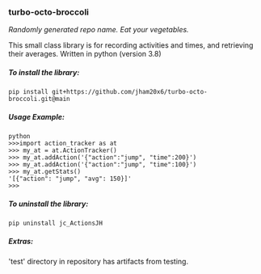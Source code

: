 ### turbo-octo-broccoli 
*Randomly generated repo name.  Eat your vegetables.*

This small class library is for recording activities and times, and retrieving their averages.
Written in python (version 3.8)
##### To install the library:
`pip install git+https://github.com/jham20x6/turbo-octo-broccoli.git@main`

##### Usage Example:

```
python
>>>import action_tracker as at
>>> my_at = at.ActionTracker()
>>> my_at.addAction('{"action":"jump", "time":200}')
>>> my_at.addAction('{"action":"jump", "time":100}')
>>> my_at.getStats()
'[{"action": "jump", "avg": 150}]'
>>> 
```
##### To uninstall the library:
`pip uninstall jc_ActionsJH`

##### Extras:
'test' directory in repository has artifacts from testing.
